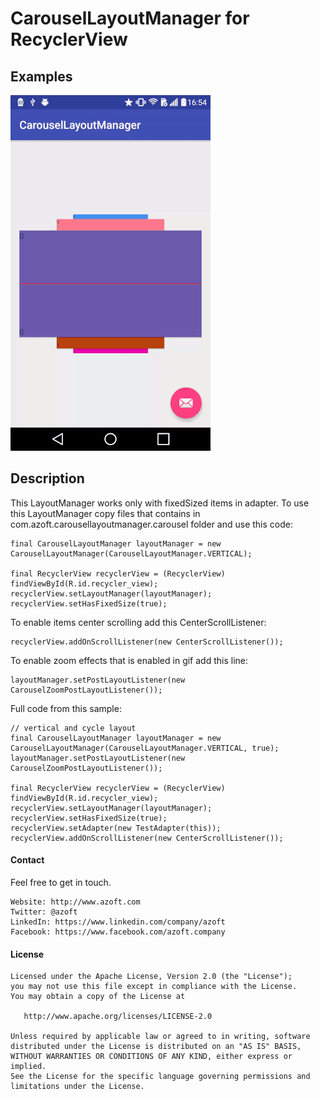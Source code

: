 CarouselLayoutManager for RecyclerView
======================

## Examples

![Example](resources/carousel_work_small.gif "working example")

## Description

This LayoutManager works only with fixedSized items in adapter.
To use this LayoutManager copy files that contains in com.azoft.carousellayoutmanager.carousel folder and use this code:

    final CarouselLayoutManager layoutManager = new CarouselLayoutManager(CarouselLayoutManager.VERTICAL);

    final RecyclerView recyclerView = (RecyclerView) findViewById(R.id.recycler_view);
    recyclerView.setLayoutManager(layoutManager);
    recyclerView.setHasFixedSize(true);

To enable items center scrolling add this CenterScrollListener:

    recyclerView.addOnScrollListener(new CenterScrollListener());

To enable zoom effects that is enabled in gif add this line:

    layoutManager.setPostLayoutListener(new CarouselZoomPostLayoutListener());

Full code from this sample:

    // vertical and cycle layout
    final CarouselLayoutManager layoutManager = new CarouselLayoutManager(CarouselLayoutManager.VERTICAL, true);
    layoutManager.setPostLayoutListener(new CarouselZoomPostLayoutListener());

    final RecyclerView recyclerView = (RecyclerView) findViewById(R.id.recycler_view);
    recyclerView.setLayoutManager(layoutManager);
    recyclerView.setHasFixedSize(true);
    recyclerView.setAdapter(new TestAdapter(this));
    recyclerView.addOnScrollListener(new CenterScrollListener());


#### Contact ####

Feel free to get in touch.

    Website: http://www.azoft.com
    Twitter: @azoft
    LinkedIn: https://www.linkedin.com/company/azoft
    Facebook: https://www.facebook.com/azoft.company

#### License ####

    Licensed under the Apache License, Version 2.0 (the "License");
    you may not use this file except in compliance with the License.
    You may obtain a copy of the License at

       http://www.apache.org/licenses/LICENSE-2.0

    Unless required by applicable law or agreed to in writing, software
    distributed under the License is distributed on an "AS IS" BASIS,
    WITHOUT WARRANTIES OR CONDITIONS OF ANY KIND, either express or implied.
    See the License for the specific language governing permissions and
    limitations under the License.